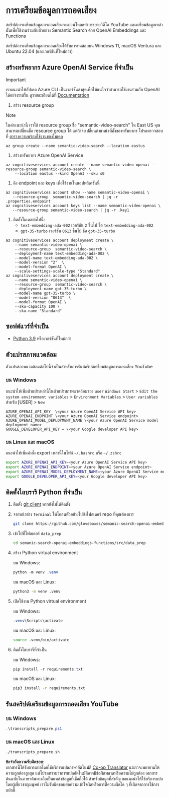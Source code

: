 <!--
CO_OP_TRANSLATOR_METADATA:
{
  "original_hash": "0d69f2d5814a698d3de5d0235940b5ae",
  "translation_date": "2025-07-09T13:10:15+00:00",
  "source_file": "08-building-search-applications/scripts/README.md",
  "language_code": "th"
}
-->
# การเตรียมข้อมูลการถอดเสียง

สคริปต์การเตรียมข้อมูลการถอดเสียงจะดาวน์โหลดคำบรรยายวิดีโอ YouTube และเตรียมข้อมูลเหล่านั้นเพื่อใช้งานร่วมกับตัวอย่าง Semantic Search ด้วย OpenAI Embeddings และ Functions

สคริปต์การเตรียมข้อมูลการถอดเสียงได้รับการทดสอบบน Windows 11, macOS Ventura และ Ubuntu 22.04 (และเวอร์ชันที่ใหม่กว่า)

## สร้างทรัพยากร Azure OpenAI Service ที่จำเป็น

> [!IMPORTANT]
> เราแนะนำให้อัปเดต Azure CLI เป็นเวอร์ชันล่าสุดเพื่อให้แน่ใจว่าสามารถใช้งานร่วมกับ OpenAI ได้อย่างราบรื่น
> ดูรายละเอียดได้ที่ [Documentation](https://learn.microsoft.com/cli/azure/update-azure-cli?WT.mc_id=academic-105485-koreyst)

1. สร้าง resource group

> [!NOTE]
> ในคำแนะนำนี้ เราใช้ resource group ชื่อ "semantic-video-search" ใน East US
> คุณสามารถเปลี่ยนชื่อ resource group ได้ แต่ถ้าจะเปลี่ยนตำแหน่งที่ตั้งของทรัพยากร
> โปรดตรวจสอบที่ [ตารางความพร้อมใช้งานของโมเดล](https://aka.ms/oai/models?WT.mc_id=academic-105485-koreyst)

```console
az group create --name semantic-video-search --location eastus
```

1. สร้างทรัพยากร Azure OpenAI Service

```console
az cognitiveservices account create --name semantic-video-openai --resource-group semantic-video-search \
    --location eastus --kind OpenAI --sku s0
```

1. ดึง endpoint และ keys เพื่อใช้งานในแอปพลิเคชันนี้

```console
az cognitiveservices account show --name semantic-video-openai \
   --resource-group  semantic-video-search | jq -r .properties.endpoint
az cognitiveservices account keys list --name semantic-video-openai \
   --resource-group semantic-video-search | jq -r .key1
```

1. ติดตั้งโมเดลต่อไปนี้:
   - `text-embedding-ada-002` เวอร์ชัน `2` ขึ้นไป ชื่อ `text-embedding-ada-002`
   - `gpt-35-turbo` เวอร์ชัน `0613` ขึ้นไป ชื่อ `gpt-35-turbo`

```console
az cognitiveservices account deployment create \
    --name semantic-video-openai \
    --resource-group  semantic-video-search \
    --deployment-name text-embedding-ada-002 \
    --model-name text-embedding-ada-002 \
    --model-version "2"  \
    --model-format OpenAI \
    --scale-settings-scale-type "Standard"
az cognitiveservices account deployment create \
    --name semantic-video-openai \
    --resource-group  semantic-video-search \
    --deployment-name gpt-35-turbo \
    --model-name gpt-35-turbo \
    --model-version "0613"  \
    --model-format OpenAI \
    --sku-capacity 100 \
    --sku-name "Standard"
```

## ซอฟต์แวร์ที่จำเป็น

- [Python 3.9](https://www.python.org/downloads/?WT.mc_id=academic-105485-koreyst) หรือเวอร์ชันที่ใหม่กว่า

## ตัวแปรสภาพแวดล้อม

ตัวแปรสภาพแวดล้อมต่อไปนี้จำเป็นสำหรับการรันสคริปต์เตรียมข้อมูลการถอดเสียง YouTube

### บน Windows

แนะนำให้เพิ่มตัวแปรเหล่านี้ในตัวแปรสภาพแวดล้อมของ `user`
`Windows Start` > `Edit the system environment variables` > `Environment Variables` > `User variables` สำหรับ [USER] > `New`

```text
AZURE_OPENAI_API_KEY  \<your Azure OpenAI Service API key>
AZURE_OPENAI_ENDPOINT \<your Azure OpenAI Service endpoint>
AZURE_OPENAI_MODEL_DEPLOYMENT_NAME \<your Azure OpenAI Service model deployment name>
GOOGLE_DEVELOPER_API_KEY = \<your Google developer API key>
```

### บน Linux และ macOS

แนะนำให้เพิ่มคำสั่ง export เหล่านี้ในไฟล์ `~/.bashrc` หรือ `~/.zshrc`

```bash
export AZURE_OPENAI_API_KEY=<your Azure OpenAI Service API key>
export AZURE_OPENAI_ENDPOINT=<your Azure OpenAI Service endpoint>
export AZURE_OPENAI_MODEL_DEPLOYMENT_NAME=<your Azure OpenAI Service model deployment name>
export GOOGLE_DEVELOPER_API_KEY=<your Google developer API key>
```

## ติดตั้งไลบรารี Python ที่จำเป็น

1. ติดตั้ง [git client](https://git-scm.com/downloads?WT.mc_id=academic-105485-koreyst) หากยังไม่ได้ติดตั้ง
1. จากหน้าต่าง `Terminal` ให้โคลนตัวอย่างไปยังโฟลเดอร์ repo ที่คุณต้องการ

    ```bash
    git clone https://github.com/gloveboxes/semanic-search-openai-embeddings-functions.git
    ```

1. เข้าไปที่โฟลเดอร์ `data_prep`

   ```bash
   cd semanic-search-openai-embeddings-functions/src/data_prep
   ```

1. สร้าง Python virtual environment

    บน Windows:

    ```powershell
    python -m venv .venv
    ```

    บน macOS และ Linux:

    ```bash
    python3 -m venv .venv
    ```

1. เปิดใช้งาน Python virtual environment

   บน Windows:

   ```powershell
   .venv\Scripts\activate
   ```

   บน macOS และ Linux:

   ```bash
   source .venv/bin/activate
   ```

1. ติดตั้งไลบรารีที่จำเป็น

   บน Windows:

   ```powershell
   pip install -r requirements.txt
   ```

   บน macOS และ Linux:

   ```bash
   pip3 install -r requirements.txt
   ```

## รันสคริปต์เตรียมข้อมูลการถอดเสียง YouTube

### บน Windows

```powershell
.\transcripts_prepare.ps1
```

### บน macOS และ Linux

```bash
./transcripts_prepare.sh
```

**ข้อจำกัดความรับผิดชอบ**:  
เอกสารนี้ได้รับการแปลโดยใช้บริการแปลภาษาอัตโนมัติ [Co-op Translator](https://github.com/Azure/co-op-translator) แม้เราจะพยายามให้ความถูกต้องสูงสุด แต่โปรดทราบว่าการแปลอัตโนมัติอาจมีข้อผิดพลาดหรือความไม่ถูกต้อง เอกสารต้นฉบับในภาษาต้นทางถือเป็นแหล่งข้อมูลที่เชื่อถือได้ สำหรับข้อมูลที่สำคัญ ขอแนะนำให้ใช้บริการแปลโดยผู้เชี่ยวชาญมนุษย์ เราไม่รับผิดชอบต่อความเข้าใจผิดหรือการตีความผิดใด ๆ ที่เกิดจากการใช้การแปลนี้
